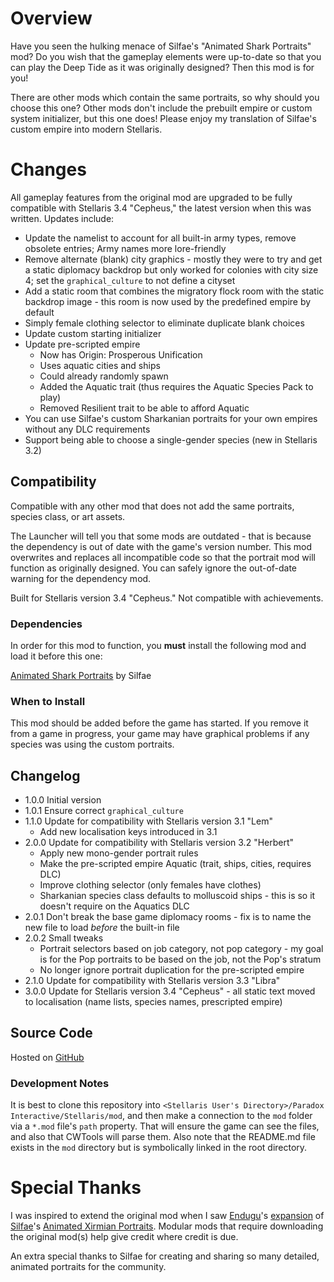 # Overview

Have you seen the hulking menace of Silfae's "Animated Shark Portraits" mod?  Do you wish that the gameplay elements were up-to-date so that you can play the Deep Tide as it was originally designed?  Then this mod is for you!

There are other mods which contain the same portraits, so why should you choose this one?  Other mods don't include the prebuilt empire or custom system initializer, but this one does!  Please enjoy my translation of Silfae's custom empire into modern Stellaris.

# Changes

All gameplay features from the original mod are upgraded to be fully compatible with Stellaris 3.4 "Cepheus," the latest version when this was written.  Updates include:

* Update the namelist to account for all built-in army types, remove obsolete entries; Army names more lore-friendly
* Remove alternate (blank) city graphics - mostly they were to try and get a static diplomacy backdrop but only worked for colonies with city size 4; set the `graphical_culture` to not define a cityset
* Add a static room that combines the migratory flock room with the static backdrop image - this room is now used by the predefined empire by default
* Simply female clothing selector to eliminate duplicate blank choices
* Update custom starting initializer
* Update pre-scripted empire
    * Now has Origin: Prosperous Unification
    * Uses aquatic cities and ships
    * Could already randomly spawn
    * Added the Aquatic trait (thus requires the Aquatic Species Pack to play)
    * Removed Resilient trait to be able to afford Aquatic
* You can use Silfae's custom Sharkanian portraits for your own empires without any DLC requirements
* Support being able to choose a single-gender species (new in Stellaris 3.2)

## Compatibility

Compatible with any other mod that does not add the same portraits, species class, or art assets.

The Launcher will tell you that some mods are outdated - that is because the dependency is out of date with the game's version number.  This mod overwrites and replaces all incompatible code so that the portrait mod will function as originally designed.  You can safely ignore the out-of-date warning for the dependency mod.

Built for Stellaris version 3.4 "Cepheus."  Not compatible with achievements.

### Dependencies

In order for this mod to function, you **must** install the following mod and load it before this one:

[Animated Shark Portraits](https://steamcommunity.com/sharedfiles/filedetails/?id=1098915405) by Silfae

### When to Install

This mod should be added before the game has started.  If you remove it from a game in progress, your game may have graphical problems if any species was using the custom portraits.

## Changelog

* 1.0.0 Initial version
* 1.0.1 Ensure correct `graphical_culture`
* 1.1.0 Update for compatibility with Stellaris version 3.1 "Lem"
    * Add new localisation keys introduced in 3.1
* 2.0.0 Update for compatibility with Stellaris version 3.2 "Herbert"
    * Apply new mono-gender portrait rules
    * Make the pre-scripted empire Aquatic (trait, ships, cities, requires DLC)
    * Improve clothing selector (only females have clothes)
    * Sharkanian species class defaults to molluscoid ships - this is so it doesn't require on the Aquatics DLC
* 2.0.1 Don't break the base game diplomacy rooms - fix is to name the new file to load _before_ the built-in file
* 2.0.2 Small tweaks
    * Portrait selectors based on job category, not pop category - my goal is for the Pop portraits to be based on the job, not the Pop's stratum
    * No longer ignore portrait duplication for the pre-scripted empire
* 2.1.0 Update for compatibility with Stellaris version 3.3 "Libra"
* 3.0.0 Update for Stellaris version 3.4 "Cepheus" - all static text moved to localisation (name lists, species names, prescripted empire)

## Source Code

Hosted on [GitHub](https://github.com/corsairmarks/sharkanian_portraits_revisited)

### Development Notes

It is best to clone this repository into `<Stellaris User's Directory>/Paradox Interactive/Stellaris/mod`, and then make a connection to the `mod` folder via a `*.mod` file's `path` property.  That will ensure the game can see the files, and also that CWTools will parse them.  Also note that the README.md file exists in the `mod` directory but is symbolically linked in the root directory.

# Special Thanks

I was inspired to extend the original mod when I saw [Endugu](https://steamcommunity.com/profiles/76561198037630876/myworkshopfiles/)'s [expansion](https://steamcommunity.com/sharedfiles/filedetails/?id=1584824947) of [Silfae](https://steamcommunity.com/profiles/76561198021525667/myworkshopfiles/)'s [Animated Xirmian Portraits](https://steamcommunity.com/workshop/filedetails/?id=881118424).  Modular mods that require downloading the original mod(s) help give credit where credit is due.

An extra special thanks to Silfae for creating and sharing so many detailed, animated portraits for the community.